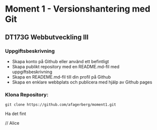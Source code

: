 # Moment 1 - Versionshantering med Git

## DT173G Webbutveckling III


### Uppgiftsbeskrivning

* Skapa konto på Github eller använd ett befintligt
* Skapa publikt repository med en README.md-fil med uppgiftsbeskrivning
* Skapa en READEME.md-fil till din profil på Github
* Skapa en enklare webbplats och publicera med hjälp av Github pages

### Klona Repository:

`git clone https://github.com/afagerberg/moment1.git`

Ha det fint

// Alice